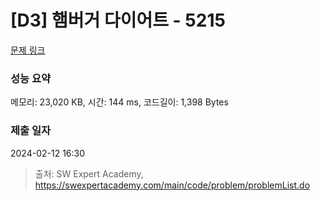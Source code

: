 # [D3] 햄버거 다이어트 - 5215 

[문제 링크](https://swexpertacademy.com/main/code/problem/problemDetail.do?contestProbId=AWT-lPB6dHUDFAVT) 

### 성능 요약

메모리: 23,020 KB, 시간: 144 ms, 코드길이: 1,398 Bytes

### 제출 일자

2024-02-12 16:30



> 출처: SW Expert Academy, https://swexpertacademy.com/main/code/problem/problemList.do